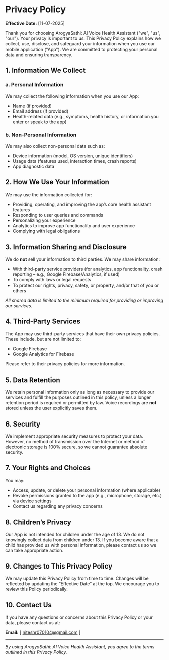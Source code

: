 # Privacy Policy

**Effective Date:** [11-07-2025]

Thank you for choosing ArogyaSathi: AI Voice Health Assistant ("we", "us", "our"). Your privacy is
important to us. This Privacy Policy explains how we collect, use, disclose, and safeguard your
information when you use our mobile application ("App"). We are committed to protecting your
personal data and ensuring transparency.

## 1. Information We Collect

### a. Personal Information

We may collect the following information when you use our App:

- Name (if provided)
- Email address (if provided)
- Health-related data (e.g., symptoms, health history, or information you enter or speak to the app)

### b. Non-Personal Information

We may also collect non-personal data such as:

- Device information (model, OS version, unique identifiers)
- Usage data (features used, interaction times, crash reports)
- App diagnostic data

## 2. How We Use Your Information

We may use the information collected for:

- Providing, operating, and improving the app’s core health assistant features
- Responding to user queries and commands
- Personalizing your experience
- Analytics to improve app functionality and user experience
- Complying with legal obligations

## 3. Information Sharing and Disclosure

We do **not** sell your information to third parties.
We may share information:

- With third-party service providers (for analytics, app functionality, crash reporting – e.g.,
  Google Firebase/Analytics, if used)
- To comply with laws or legal requests
- To protect our rights, privacy, safety, or property, and/or that of you or others

*All shared data is limited to the minimum required for providing or improving our services.*

## 4. Third-Party Services

The App may use third-party services that have their own privacy policies. These include, but are
not limited to:

- Google Firebase
- Google Analytics for Firebase

Please refer to their privacy policies for more information.

## 5. Data Retention

We retain personal information only as long as necessary to provide our services and fulfill the
purposes outlined in this policy, unless a longer retention period is required or permitted by law.
Voice recordings are **not** stored unless the user explicitly saves them.

## 6. Security

We implement appropriate security measures to protect your data. However, no method of transmission
over the Internet or method of electronic storage is 100% secure, so we cannot guarantee absolute
security.

## 7. Your Rights and Choices

You may:

- Access, update, or delete your personal information (where applicable)
- Revoke permissions granted to the app (e.g., microphone, storage, etc.) via device settings
- Contact us regarding any privacy concerns

## 8. Children’s Privacy

Our App is not intended for children under the age of 13. We do not knowingly collect data from
children under 13. If you become aware that a child has provided us with personal information,
please contact us so we can take appropriate action.

## 9. Changes to This Privacy Policy

We may update this Privacy Policy from time to time. Changes will be reflected by updating the
“Effective Date” at the top. We encourage you to review this Policy periodically.

## 10. Contact Us

If you have any questions or concerns about this Privacy Policy or your data, please contact us at:

**Email:** [ niteshr070104@gmail.com ]

---

*By using ArogyaSathi: AI Voice Health Assistant, you agree to the terms outlined in this Privacy
Policy.*
